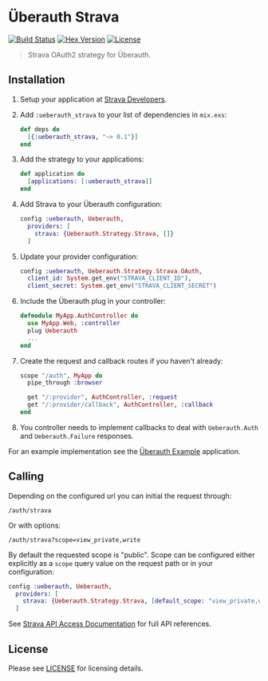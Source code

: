 # Überauth Strava
[![Build Status][travis-img]][travis] [![Hex Version][hex-img]][hex] [![License][license-img]][license]

[travis-img]: https://travis-ci.org/andrewhao/ueberauth_strava.png?branch=master
[travis]: https://travis-ci.org/andrewhao/ueberauth_strava
[hex-img]: https://img.shields.io/hexpm/v/ueberauth_strava.svg
[hex]: https://hex.pm/packages/ueberauth_strava
[license-img]: http://img.shields.io/badge/license-MIT-brightgreen.svg
[license]: http://opensource.org/licenses/MIT

> Strava OAuth2 strategy for Überauth.

## Installation

1. Setup your application at [Strava Developers](https://www.strava.com/settings/api).

1. Add `:ueberauth_strava` to your list of dependencies in `mix.exs`:

    ```elixir
    def deps do
      [{:ueberauth_strava, "~> 0.1"}]
    end
    ```

1. Add the strategy to your applications:

    ```elixir
    def application do
      [applications: [:ueberauth_strava]]
    end
    ```

1. Add Strava to your Überauth configuration:

    ```elixir
    config :ueberauth, Ueberauth,
      providers: [
        strava: {Ueberauth.Strategy.Strava, []}
      ]
    ```

1.  Update your provider configuration:

    ```elixir
    config :ueberauth, Ueberauth.Strategy.Strava.OAuth,
      client_id: System.get_env("STRAVA_CLIENT_ID"),
      client_secret: System.get_env("STRAVA_CLIENT_SECRET")
    ```

1.  Include the Überauth plug in your controller:

    ```elixir
    defmodule MyApp.AuthController do
      use MyApp.Web, :controller
      plug Ueberauth
      ...
    end
    ```

1.  Create the request and callback routes if you haven't already:

    ```elixir
    scope "/auth", MyApp do
      pipe_through :browser

      get "/:provider", AuthController, :request
      get "/:provider/callback", AuthController, :callback
    end
    ```

1. You controller needs to implement callbacks to deal with `Ueberauth.Auth` and `Ueberauth.Failure` responses.

For an example implementation see the [Überauth Example](https://github.com/ueberauth/ueberauth_example) application.

## Calling

Depending on the configured url you can initial the request through:

    /auth/strava

Or with options:

    /auth/strava?scope=view_private,write

By default the requested scope is "public". Scope can be configured either explicitly as a `scope` query value on the request path or in your configuration:

```elixir
config :ueberauth, Ueberauth,
  providers: [
    strava: {Ueberauth.Strategy.Strava, [default_scope: "view_private,write"]}
  ]
```

See [Strava API Access Documentation](http://strava.github.io/api/#access) for full API references.

## License

Please see [LICENSE](https://github.com/andrewhao/ueberauth_strava/blob/master/LICENSE) for licensing details.

